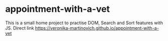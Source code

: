 # appointment-with-a-vet
This is a small home project to practise DOM, Search and Sort features with JS.
Direct link https://veronika-martinovich.github.io/appointment-with-a-vet
